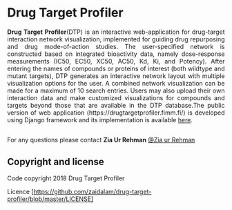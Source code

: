 # Drug Target Profiler

<p style="text-align:justify;"> <b>Drug Target Profiler</b>(DTP) is an interactive web-application for drug-target interaction network visualization, implemented for guiding drug repurposing and drug mode-of-action studies. The user-specified network is constructed based on integrated bioactivity data, namely dose-response measurements (IC50, EC50, XC50, AC50, Kd, Ki, and Potency).  After entering the names of compounds or proteins of interest (both wildtype and mutant targets), DTP generates an interactive network layout with multiple visualization options for the user. A combined network visualization can be made for a maximum of 10 search entries. Users may also upload their own interaction data and make customized visualizations for compounds and targets beyond those that are available in the DTP database.The public version of web application (https://drugtargetprofiler.fimm.fi/) is developed using Django framework and its implementation is available <a href="https://github.com/zaidalam/drug-target-profiler/archive/master.zip">here</a>.</p>

##

For any questions please contact **Zia Ur Rehman** [@Zia ur Rehman](zia.rehman@helsinki.fi)

## Copyright and license

Code copyright 2018 Drug Target Profiler

Licence [https://github.com/zaidalam/drug-target-profiler/blob/master/LICENSE]
